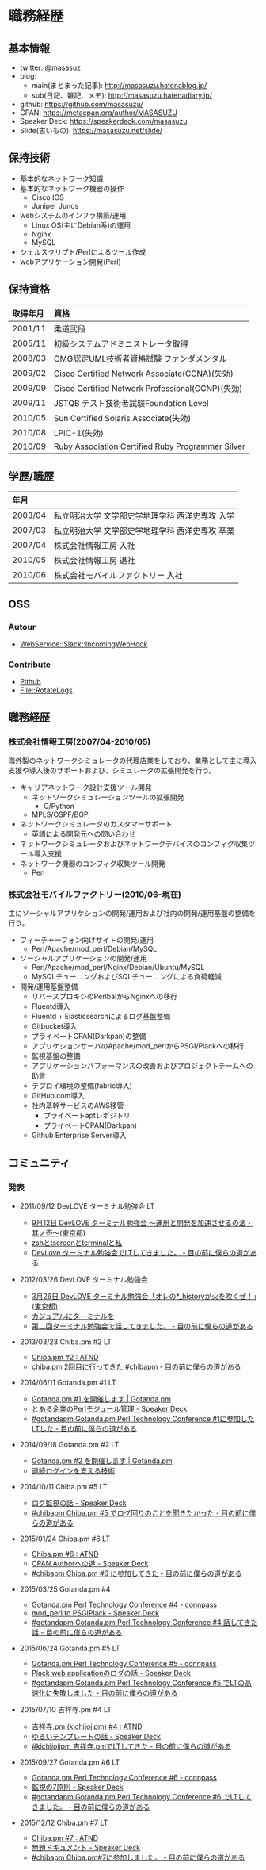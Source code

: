 # 職務経歴

## 基本情報

- twitter: [@masasuz](https://twitter.com/masasuz)
- blog:
  - main(まとまった記事): http://masasuzu.hatenablog.jp/
  - sub(日記、雑記、メモ): http://masasuzu.hatenadiary.jp/
- github: https://github.com/masasuzu/
- CPAN: https://metacpan.org/author/MASASUZU
- Speaker Deck: https://speakerdeck.com/masasuzu
- Slide(古いもの): https://masasuzu.net/slide/

## 保持技術

- 基本的なネットワーク知識
- 基本的なネットワーク機器の操作
  - Cisco IOS
  - Juniper Junos
- webシステムのインフラ構築/運用
  - Linux OS(主にDebian系)の運用
  - Nginx
  - MySQL
- シェルスクリプト/Perlによるツール作成
- webアプリケーション開発(Perl)

## 保持資格

| 取得年月 |資格     |
|:---------|:--------|
| 2001/11  | 柔道弐段 |
| 2005/11  | 初級システムアドミニストレータ取得 |
| 2008/03  | OMG認定UML技術者資格試験 ファンダメンタル |
| 2009/02  | Cisco Certified Network Associate(CCNA)(失効) |
| 2009/09  | Cisco Certified Network Professional(CCNP)(失効) |
| 2009/11  | JSTQB テスト技術者試験Foundation Level |
| 2010/05  | Sun Certified Solaris Associate(失効) |
| 2010/08  | LPIC-1(失効) |
| 2010/09  | Ruby Association Certified Ruby Programmer Silver |

## 学歴/職歴

| 年月    |        |
|:--------|:-------|
| 2003/04 | 私立明治大学 文学部史学地理学科 西洋史専攻 入学 |
| 2007/03 | 私立明治大学 文学部史学地理学科 西洋史専攻 卒業 |
| 2007/04 | 株式会社情報工房 入社 |
| 2010/05 | 株式会社情報工房 退社 |
| 2010/06 | 株式会社モバイルファクトリー 入社 |

## OSS

### Autour

- [ WebService::Slack::IncomingWebHook](https://metacpan.org/pod/WebService::Slack::IncomingWebHook)

### Contribute

- [Pithub](https://metacpan.org/release/Pithub)
- [File::RotateLogs](https://metacpan.org/pod/File::RotateLogs)

## 職務経歴

### 株式会社情報工房(2007/04-2010/05)

海外製のネットワークシミュレータの代理店業をしており、業務として主に導入支援や導入後のサポートおよび、シミュレータの拡張開発を行う。

- キャリアネットワーク設計支援ツール開発
  - ネットワークシミュレーションツールの拡張開発
    - C/Python
  - MPLS/OSPF/BGP
- ネットワークシミュレータのカスタマーサポート
  - 英語による開発元への問い合わせ 
- ネットワークシミュレータおよびネットワークデバイスのコンフィグ収集ツール導入支援
- ネットワーク機器のコンフィグ収集ツール開発
  - Perl


### 株式会社モバイルファクトリー(2010/06-現在)

主にソーシャルアプリケションの開発/運用および社内の開発/運用基盤の整備を行う。

- フィーチャーフォン向けサイトの開発/運用
  - Perl/Apache/mod_perl/Debian/MySQL
- ソーシャルアプリケーションの開発/運用
  - Perl/Apache/mod_perl/Nginx/Debian/Ubuntu/MySQL
  - MySQLチューニングおよびSQLチューニングによる負荷軽減
- 開発/運用基盤整備
  - リバースプロキシのPerlbalからNginxへの移行
  - Fluentd導入
  - Fluentd + Elasticsearchによるログ基盤整備
  - Gitbucket導入
  - プライベートCPAN(Darkpan)の整備
  - アプリケションサーバのApache/mod_perlからPSGI/Plackへの移行
  - 監視基盤の整備
  - アプリケーションパフォーマンスの改善およびプロジェクトチームへの助言
  - デプロイ環境の整備(fabric導入)
  - GitHub.com導入
  - 社内基幹サービスのAWS移管
    - プライベートaptレポジトリ
    - プライベートCPAN(Darkpan)
  - Github Enterprise Server導入


## コミュニティ

### 発表

- 2011/09/12 DevLOVE ターミナル勉強会 LT
  - [9月12日 DevLOVE ターミナル勉強会 〜運用と開発を加速させるの法・其ノ壱〜(東京都)](https://kokucheese.com/event/index/16461/)
  - [zshとtscreenとterminalと私](https://masasuzu.net/slide/build/2011-09-12_devlove_terminal.html)
  - [DevLove ターミナル勉強会でLTしてきました。 - 目の前に僕らの道がある](https://blog.masasuzu.net/entry/20110913/1315874044)

- 2012/03/26 DevLOVE ターミナル勉強会
  - [3月26日 DevLOVE ターミナル勉強会「オレの*_historyが火を吹くぜ！」(東京都)](https://kokucheese.com/event/index/21627/)
  - [カジュアルにターミナルを](https://masasuzu.net/slide/build/2012-03-26_devlove_terminal.html#/title)
  - [第二回ターミナル勉強会で話してきました。 - 目の前に僕らの道がある](https://blog.masasuzu.net/entry/20120327/1332860264)

- 2013/03/23 Chiba.pm #2 LT
  - [Chiba.pm #2 : ATND](https://atnd.org/events/36981)
  - [chiba.pm 2回目に行ってきた #chibapm - 目の前に僕らの道がある](https://blog.masasuzu.net/entry/entry/2013/03/23/chiba.pm2)

- 2014/06/11 Gotanda.pm #1 LT
  - [Gotanda.pm #1 を開催します | Gotanda.pm](https://gotanda.pm.org/entry/2014-05-13-01.html)
  - [とある企業のPerlモジュール管理 - Speaker Deck](https://speakerdeck.com/masasuzu/2014-06-11-gotanda-dot-pm)
  - [#gotandapm Gotanda.pm Perl Technology Conference #1に参加した LTした - 目の前に僕らの道がある](https://blog.masasuzu.net/entry/2014/06/12/gotanda.pm_1)

- 2014/09/18 Gotanda.pm #2 LT
  - [Gotanda.pm #2 を開催します | Gotanda.pm](https://gotanda.pm.org/entry/2014-09-02-01.html)
  - [連続ログインを支える技術](https://speakerdeck.com/masasuzu/2014-09-18-gotanda-dot-pm2)

- 2014/10/11 Chiba.pm #5 LT
  - [ログ監視の話 - Speaker Deck](https://speakerdeck.com/masasuzu/2014-10-11-chiba-dot-pm5)
  - [#chibapm Chiba.pm #5 でログ回りのことを聞きたかった - 目の前に僕らの道がある](https://blog.masasuzu.net/entry/2014/10/27/chiba.pm_5)

- 2015/01/24 Chiba.pm #6 LT
  - [Chiba.pm #6 : ATND](https://atnd.org/events/58443)
  - [CPAN Authorへの道 - Speaker Deck](https://speakerdeck.com/masasuzu/2015-01-24-chiba-dot-pm6)
  - [#chibapm Chiba.pm #6 に参加してきた - 目の前に僕らの道がある](https://blog.masasuzu.net/entry/2015/01/28/chiba.pm_6)

- 2015/03/25 Gotanda.pm #4
  - [Gotanda.pm Perl Technology Conference #4 - connpass](https://gotanda-pm.connpass.com/event/11993/)
  - [mod_perl to PSGIPlack - Speaker Deck](https://speakerdeck.com/masasuzu/2015-03-25-gotanda-dot-pm4)
  - [#gotandapm Gotanda.pm Perl Technology Conference #4 話してきた話 - 目の前に僕らの道がある](https://blog.masasuzu.net/entry/2015/03/26/gotanda.pm_4)

- 2015/06/24 Gotanda.pm #5 LT
  - [Gotanda.pm Perl Technology Conference #5 - connpass](https://gotanda-pm.connpass.com/event/15905/)
  - [Plack web applicationのログの話 - Speaker Deck](https://speakerdeck.com/masasuzu/2015-06-25-gotanda-dot-pm5)
  - [#gotandapm Gotanda.pm Perl Technology Conference #5 でLTの高速化に失敗しました - 目の前に僕らの道がある](https://blog.masasuzu.net/entry/2015/06/25/184549)

- 2015/07/10 吉祥寺.pm #4 LT
  - [吉祥寺.pm (kichijojipm) #4 : ATND](https://atnd.org/events/67250)
  - [ゆるいテンプレートの話 - Speaker Deck](https://speakerdeck.com/masasuzu/2015-07-10-kichijoji-dot-pm4-yurui-template)
  - [#kichijojipm 吉祥寺.pmでLTしてきた - 目の前に僕らの道がある](https://blog.masasuzu.net/entry/2015/07/12/122011)

- 2015/09/27 Gotanda.pm #6 LT
  - [Gotanda.pm Perl Technology Conference #6 - connpass](https://gotanda-pm.connpass.com/event/19124/)
  - [監視の7原則 - Speaker Deck](https://speakerdeck.com/masasuzu/2015-09-17-gotanda-dot-pm6)
  - [#gotandapm Gotanda.pm Perl Technology Conference #6 でLTしてきました。 - 目の前に僕らの道がある](https://blog.masasuzu.net/entry/2015/09/17/Gotanda.pm6)

- 2015/12/12 Chiba.pm #7 LT
  - [Chiba.pm #7 : ATND](https://atnd.org/events/72161)
  - [無題ドキュメント - Speaker Deck](https://speakerdeck.com/masasuzu/2015-12-12-chiba-dot-pm7)
  - [#chibapm Chiba.pm#7に参加しました。 - 目の前に僕らの道がある](https://blog.masasuzu.net/entry/2015/12/12/chiba.pm-7)